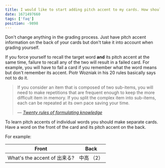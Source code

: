 ```yaml
---
title: I would like to start adding pitch accent to my cards. How should I grade the cards once I add pitch accent?
date: 1671497660
tags: ['faq']
position: -9898
---
```


Don't change anything in the grading process.
Just have pitch accent information on the back of your cards
but don't take it into account when grading yourself.

If you force yourself to recall the target word **and** its pitch accent at the same time,
failure to recall any of the two will result in a failed card.
For example,
you will have to fail a card if you remember what the word means but don't remember its accent.
Piotr Wozniak in his 20 rules basically says not to do it.

> If you consider an item that is composed of two sub-items, you will need to
> make repetitions that are frequent enough to keep the more difficult item in
> memory. If you split the complex item into sub-items, each can be repeated at
> its own pace saving your time.
>
> *&mdash; [Twenty rules of formulating knowledge](https://web.archive.org/web/20140605022438/http://www.super-memory.com/articles/20rules.htm)*

To learn pitch accents of individual words you should make separate cards.
Have a word on the front of the card and its pitch accent on the back.

For example:

| Front                        | Back       |
| ---                          | ---        |
| What's the accent of 出来る? | 中高 （2） |
